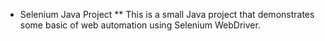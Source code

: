* Selenium Java Project
** This is a small Java project that demonstrates some basic of web automation using Selenium WebDriver.
